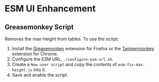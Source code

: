 # ESM UI Enhancement

## Greasemonkey Script

Removes the max-height from tables. To use the script:

1. Install the [Greasemonkey](https://addons.mozilla.org/en-US/firefox/addon/greasemonkey/) extension for Firefox or the [Tampermonkey](https://www.tampermonkey.net/) extension for Chrome.
2. Configure the ESM URL, `./configure-esm-url.sh`
3. Create a `New user script` and copy the contents of `esm-fix-max-height.js` into it.
4. Save and enable the script.
